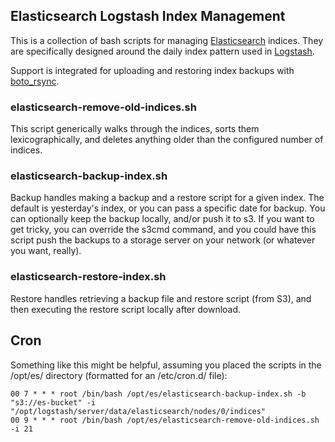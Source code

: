 ## Elasticsearch Logstash Index Management

This is a collection of bash scripts for managing [Elasticsearch](http://www.elasticsearch.org) indices. They are specifically designed around the daily index pattern used in [Logstash](http://logstash.net).

Support is integrated for uploading and restoring index backups with [boto_rsync](https://github.com/seedifferently/boto_rsync).

### elasticsearch-remove-old-indices.sh

This script generically walks through the indices, sorts them lexicographically, and deletes anything older than the configured number of indices.

### elasticsearch-backup-index.sh

Backup handles making a backup and a restore script for a given index. The default is yesterday's index, or you can pass a specific date for backup. You can optionally keep the backup locally, and/or push it to s3. If you want to get tricky, you can override the s3cmd command, and you could have this script push the backups to a storage server on your network (or whatever you want, really).

### elasticsearch-restore-index.sh

Restore handles retrieving a backup file and restore script (from S3), and then executing the restore script locally after download.

## Cron

Something like this might be helpful, assuming you placed the scripts in the /opt/es/ directory (formatted for an /etc/cron.d/ file):

    00 7 * * * root /bin/bash /opt/es/elasticsearch-backup-index.sh -b "s3://es-bucket" -i "/opt/logstash/server/data/elasticsearch/nodes/0/indices"
    00 9 * * * root /bin/bash /opt/es/elasticsearch-remove-old-indices.sh -i 21



